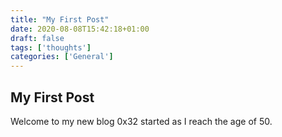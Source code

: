 ```yaml
---
title: "My First Post"
date: 2020-08-08T15:42:18+01:00
draft: false
tags: ['thoughts']
categories: ['General']
---
```


## My First Post

Welcome to my new blog 0x32 started as I reach the age of 50.
